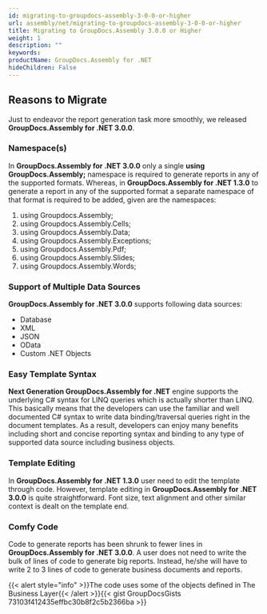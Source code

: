 ```yaml
---
id: migrating-to-groupdocs-assembly-3-0-0-or-higher
url: assembly/net/migrating-to-groupdocs-assembly-3-0-0-or-higher
title: Migrating to GroupDocs.Assembly 3.0.0 or Higher
weight: 1
description: ""
keywords: 
productName: GroupDocs.Assembly for .NET
hideChildren: False
---
```

## Reasons to Migrate

Just to endeavor the report generation task more smoothly, we released **GroupDocs.Assembly for .NET 3.0.0**.

### Namespace(s)

In **GroupDocs.Assembly for .NET 3.0.0** only a single **using GroupDocs.Assembly;** namespace is required to generate reports in any of the supported formats. Whereas, in **GroupDocs.Assembly for .NET 1.3.0** to generate a report in any of the supported format a separate namespace of that format is required to be added, given are the namespaces:

1.  using Groupdocs.Assembly;
2.  using Groupdocs.Assembly.Cells;
3.  using Groupdocs.Assembly.Data;
4.  using Groupdocs.Assembly.Exceptions;
5.  using Groupdocs.Assembly.Pdf;
6.  using Groupdocs.Assembly.Slides;
7.  using Groupdocs.Assembly.Words;

### Support of Multiple Data Sources

**GroupDocs.Assembly for .NET 3.0.0** supports following data sources:

*   Database
*   XML
*   JSON
*   OData
*   Custom .NET Objects

### Easy Template Syntax

**Next Generation GroupDocs.Assembly for .NET** engine supports the underlying C# syntax for LINQ queries which is actually shorter than LINQ. This basically means that the developers can use the familiar and well documented C# syntax to write data binding/traversal queries right in the document templates. As a result, developers can enjoy many benefits including short and concise reporting syntax and binding to any type of supported data source including business objects.

### Template Editing

In **GroupDocs.Assembly for .NET 1.3.0** user need to edit the template through code. However, template editing in **GroupDocs.Assembly for .NET 3.0.0** is quite straightforward. Font size, text alignment and other similar context is dealt on the template end.

### Comfy Code

Code to generate reports has been shrunk to fewer lines in **GroupDocs.Assembly for .NET 3.0.0**. A user does not need to write the bulk of lines of code to generate big reports. Instead, he/she will have to write 2 to 3 lines of code to generate business documents and reports.

{{< alert style="info" >}}The code uses some of the objects defined in The Business Layer{{< /alert >}}{{< gist GroupDocsGists 73103f412435effbc30b8f2c5b2366ba >}}



